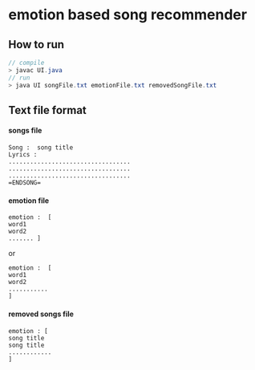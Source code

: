 # emotion based song recommender

## How to run

```java
// compile
> javac UI.java
// run
> java UI songFile.txt emotionFile.txt removedSongFile.txt
```



## Text file format

#### songs file

```
Song :  song title
Lyrics : 
..................................
..................................
..................................
=ENDSONG=
```



#### emotion file

```
emotion :  [
word1
word2
....... ]
```

or

```
emotion :  [
word1
word2
...........
]
```



#### removed songs file

```
emotion : [
song title
song title
............
]
```

